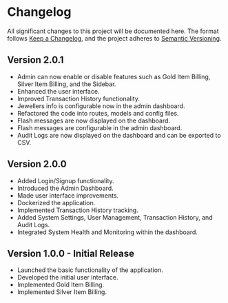 # Changelog

All significant changes to this project will be documented here. The format follows [Keep a Changelog](https://keepachangelog.com/en/1.0.0/), and the project adheres to [Semantic Versioning](https://semver.org/spec/v2.0.0.html).

## Version 2.0.1

- Admin can now enable or disable features such as Gold Item Billing, Silver Item Billing, and the Sidebar.
- Enhanced the user interface.
- Improved Transaction History functionality.
- Jewellers info is configurable now in the admin dashboard.
- Refactored the code into routes, models and config files.
- Flash messages are now displayed on the dashboard.
- Flash messages are configurable in the admin dashboard.
- Audit Logs are now displayed on the dashboard and can be exported to CSV.


## Version 2.0.0

- Added Login/Signup functionality.
- Introduced the Admin Dashboard.
- Made user interface improvements.
- Dockerized the application.
- Implemented Transaction History tracking.
- Added System Settings, User Management, Transaction History, and Audit Logs.
- Integrated System Health and Monitoring within the dashboard.

## Version 1.0.0 - Initial Release

- Launched the basic functionality of the application.
- Developed the initial user interface.
- Implemented Gold Item Billing.
- Implemented Silver Item Billing.